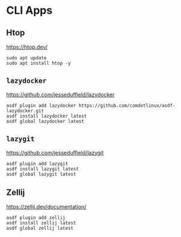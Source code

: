 # CLI Apps

## Htop

https://htop.dev/

```shell:terminal
sudo apt update
sudo apt install htop -y
```

## `lazydocker`

https://github.com/jesseduffield/lazydocker

```shell:terminal
asdf plugin add lazydocker https://github.com/comdotlinux/asdf-lazydocker.git
asdf install lazydocker latest
asdf global lazydocker latest
```

## `lazygit`

https://github.com/jesseduffield/lazygit

```shell:terminal
asdf plugin add lazygit
asdf install lazygit latest
asdf global lazygit latest
```

## Zellij

https://zellij.dev/documentation/

```shell:terminal
asdf plugin add zellij
asdf install zellij latest
asdf global zellij latest
```
